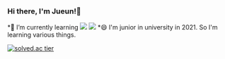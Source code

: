 ### Hi there, I'm Jueun!👋

*🌱 I’m currently learning <img src="https://img.shields.io/badge/C++-00599C?style=flat-square&logo=C%2B%2B&logoColor=white"/></a> <img src="https://img.shields.io/badge/Kotlin-0095D5?style=flat-square&logo=Kotlin&logoColor=white"/></a>
*😄 I'm junior in university in 2021. So I'm learning various things.

[![solved.ac tier](http://mazassumnida.wtf/api/generate_badge?boj=dlwndms0812)](https://solved.ac/dlwndms0812)


